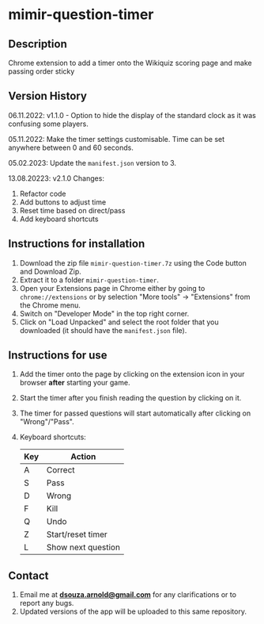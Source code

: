 # mimir-question-timer

## Description
Chrome extension to add a timer onto the Wikiquiz scoring page and make passing order sticky

## Version History
06.11.2022: v1.1.0 - Option to hide the display of the standard clock as it was confusing some players.

05.11.2022: Make the timer settings customisable. Time can be set anywhere between 0 and 60 seconds.

05.02.2023: Update the `manifest.json` version to 3.

13.08.20223: v2.1.0
Changes:
1. Refactor code
2. Add buttons to adjust time
3. Reset time based on direct/pass
4. Add keyboard shortcuts

## Instructions for installation
1. Download the zip file `mimir-question-timer.7z` using the Code button and Download Zip.
2. Extract it to a folder `mimir-question-timer`.
3. Open your Extensions page in Chrome either by going to `chrome://extensions` or by selection "More tools" -> "Extensions" from the Chrome menu.
4. Switch on "Developer Mode" in the top right corner.
5. Click on "Load Unpacked" and select the root folder that you downloaded (it should have the `manifest.json` file).

## Instructions for use
1. Add the timer onto the page by clicking on the extension icon in your browser **after** starting your game.
2. Start the timer after you finish reading the question by clicking on it.
3. The timer for passed questions will start automatically after clicking on "Wrong"/"Pass".
4. Keyboard shortcuts:
   
   |Key|Action|
   |---|------|
   |A|Correct|
   |S|Pass|
   |D|Wrong|
   |F|Kill|
   |Q|Undo|
   |Z|Start/reset timer|
   |L|Show next question|

## Contact
1. Email me at **dsouza.arnold@gmail.com** for any clarifications or to report any bugs.
2. Updated versions of the app will be uploaded to this same repository.
